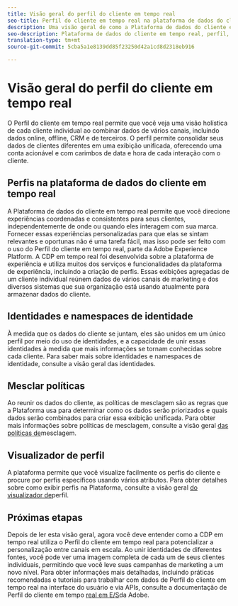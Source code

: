 ```yaml
---
title: Visão geral do perfil do cliente em tempo real
seo-title: Perfil do cliente em tempo real na plataforma de dados do cliente em tempo real
description: Uma visão geral de como a Plataforma de dados do cliente em tempo real permite que você direcione experiências coordenadas, consistentes e relevantes para seus clientes usando Perfis do cliente em tempo real.
seo-description: Plataforma de dados do cliente em tempo real, perfil, dados, experiências, canais
translation-type: tm+mt
source-git-commit: 5cba5a1e8139dd85f23250d42a1cd8d2318eb916

---
```



# Visão geral do perfil do cliente em tempo real

O Perfil do cliente em tempo real permite que você veja uma visão holística de cada cliente individual ao combinar dados de vários canais, incluindo dados online, offline, CRM e de terceiros. O perfil permite consolidar seus dados de clientes diferentes em uma exibição unificada, oferecendo uma conta acionável e com carimbos de data e hora de cada interação com o cliente.

## Perfis na plataforma de dados do cliente em tempo real

A Plataforma de dados do cliente em tempo real permite que você direcione experiências coordenadas e consistentes para seus clientes, independentemente de onde ou quando eles interagem com sua marca. Fornecer essas experiências personalizadas para que elas se sintam relevantes e oportunas não é uma tarefa fácil, mas isso pode ser feito com o uso do Perfil do cliente em tempo real, parte da Adobe Experience Platform. A CDP em tempo real foi desenvolvida sobre a plataforma de experiência e utiliza muitos dos serviços e funcionalidades da plataforma de experiência, incluindo a criação de perfis. Essas exibições agregadas de um cliente individual reúnem dados de vários canais de marketing e dos diversos sistemas que sua organização está usando atualmente para armazenar dados do cliente.

## Identidades e namespaces de identidade

À medida que os dados do cliente se juntam, eles são unidos em um único perfil por meio do uso de identidades, e a capacidade de unir essas identidades à medida que mais informações se tornam conhecidas sobre cada cliente. Para saber mais sobre identidades e namespaces de identidade, consulte a visão geral [](/help/rtcdp/profile/identities-overview.md)das identidades.

## Mesclar políticas

Ao reunir os dados do cliente, as políticas de mesclagem são as regras que a Plataforma usa para determinar como os dados serão priorizados e quais dados serão combinados para criar essa exibição unificada. Para obter mais informações sobre políticas de mesclagem, consulte a visão geral [das políticas de](/help/rtcdp/profile/merge-policies.md)mesclagem.

## Visualizador de perfil

A plataforma permite que você visualize facilmente os perfis do cliente e procure por perfis específicos usando vários atributos. Para obter detalhes sobre como exibir perfis na Plataforma, consulte a visão geral [do visualizador de](/help/rtcdp/profile/profile-viewer.md)perfil.

## Próximas etapas

Depois de ler esta visão geral, agora você deve entender como a CDP em tempo real utiliza o Perfil do cliente em tempo real para potencializar a personalização entre canais em escala. Ao unir identidades de diferentes fontes, você pode ver uma imagem completa de cada um de seus clientes individuais, permitindo que você leve suas campanhas de marketing a um novo nível. Para obter informações mais detalhadas, incluindo práticas recomendadas e tutoriais para trabalhar com dados de Perfil do cliente em tempo real na interface do usuário e via APIs, consulte a documentação de Perfil do cliente em tempo [real em E/S](https://www.adobe.io/apis/experienceplatform/home/profile-identity-segmentation/profile-identity-segmentation-services.html#!api-specification/markdown/narrative/technical_overview/unified_profile_architectural_overview/unified_profile_architectural_overview.md)da Adobe.